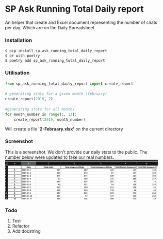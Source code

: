 # SP Ask Running Total Daily report
An helper that create and Excel document representing the number of chats per day. Which are on the Daily Spreadsheet

### Installation

    $ pip install sp_ask_running_total_daily_report
    $ or with poetry
    $ poetry add sp_ask_running_total_daily_report

### Utilisation
```python
from sp_ask_running_total_daily_report import create_report

# generating stats for a given month (february)
create_report(2019, 2)

#generating stats for all months
for month_number in range(1, 13):
    create_report(2019, month_number)
```
Will create a file **'2-February.xlsx'** on the current directory

### Screenshot
This is a screenshot. We don't provide our daily stats to the public. The number below were updated to fake our real numbers.
![screenshot of app](screenshots/screenshot2.png)


### Todo
1.  Test
2.  Refactor
3.  Add docstring